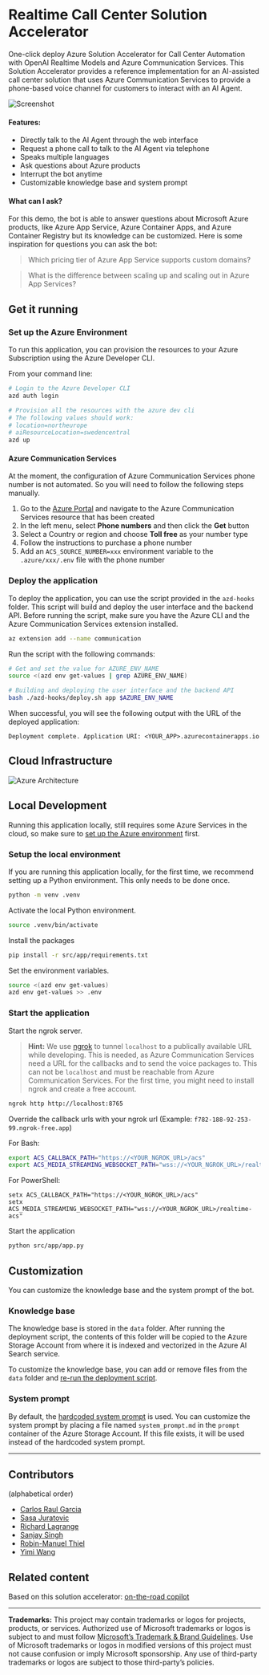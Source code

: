 # Realtime Call Center Solution Accelerator

One-click deploy Azure Solution Accelerator for Call Center Automation with OpenAI Realtime Models and Azure Communication Services. This Solution Accelerator provides a reference implementation for an AI-assisted call center solution that uses Azure Communication Services to provide a phone-based voice channel for customers to interact with an AI Agent.

![Screenshot](screenshot.png)

#### Features:

- Directly talk to the AI Agent through the web interface
- Request a phone call to talk to the AI Agent via telephone
- Speaks multiple languages
- Ask questions about Azure products
- Interrupt the bot anytime
- Customizable knowledge base and system prompt

#### What can I ask?

For this demo, the bot is able to answer questions about Microsoft Azure products, like Azure App Service, Azure Container Apps, and Azure Container Registry but its knowledge can be customized. Here is some inspiration for questions you can ask the bot:

> Which pricing tier of Azure App Service supports custom domains?

> What is the difference between scaling up and scaling out in Azure App Services?

## Get it running

### Set up the Azure Environment

To run this application, you can provision the resources to your Azure Subscription using the Azure Developer CLI.

From your command line:

```bash
# Login to the Azure Developer CLI
azd auth login

# Provision all the resources with the azure dev cli
# The following values should work:
# location=northeurope
# aiResourceLocation=swedencentral
azd up
```

#### Azure Communication Services

At the moment, the configuration of Azure Communication Services phone number is not automated. So you will need to follow the following steps manually.

1. Go to the [Azure Portal](https://portal.azure.com) and navigate to the Azure Communication Services resource that has been created
1. In the left menu, select **Phone numbers** and then click the **Get** button
1. Select a Country or region and choose **Toll free** as your number type
1. Follow the instructions to purchase a phone number
1. Add an `ACS_SOURCE_NUMBER=xxx` environment variable to the `.azure/xxx/.env` file with the phone number

### Deploy the application

To deploy the application, you can use the script provided in the `azd-hooks` folder. This script will build and deploy the user interface and the backend API. Before running the script, make sure you have the Azure CLI and the Azure Communication Services extension installed.

```bash
az extension add --name communication
```

Run the script with the following commands:

```bash
# Get and set the value for AZURE_ENV_NAME
source <(azd env get-values | grep AZURE_ENV_NAME)

# Building and deploying the user interface and the backend API
bash ./azd-hooks/deploy.sh app $AZURE_ENV_NAME
```

When successful, you will see the following output with the URL of the deployed application:

```
Deployment complete. Application URI: <YOUR_APP>.azurecontainerapps.io
```

## Cloud Infrastructure

![Azure Architecture](architecture.png)

## Local Development

Running this application locally, still requires some Azure Services in the cloud, so make sure to [set up the Azure environment](#set-up-the-azure-environment) first.

### Setup the local environment

If you are running this application locally, for the first time, we recommend setting up a Python environment. This only needs to be done once.

```bash
python -m venv .venv
```

Activate the local Python environment.

```bash
source .venv/bin/activate
```

Install the packages

```bash
pip install -r src/app/requirements.txt
```

Set the environment variables.

```bash
source <(azd env get-values)
azd env get-values >> .env
```

### Start the application

Start the ngrok server.

> **Hint:** We use [ngrok](https://ngrok.com/) to tunnel `localhost` to a publically available URL while developing. This is needed, as Azure Communication Services need a URL for the callbacks and to send the voice packages to. This can not be `localhost` and must be reachable from Azure Communication Services. For the first time, you might need to install ngrok and create a free account.

```bash
ngrok http http://localhost:8765
```

Override the callback urls with your ngrok url (Example: `f782-188-92-253-99.ngrok-free.app`)

For Bash:

```bash
export ACS_CALLBACK_PATH="https://<YOUR_NGROK_URL>/acs"
export ACS_MEDIA_STREAMING_WEBSOCKET_PATH="wss://<YOUR_NGROK_URL>/realtime-acs"
```

For PowerShell:

```pwsh
setx ACS_CALLBACK_PATH="https://<YOUR_NGROK_URL>/acs"
setx ACS_MEDIA_STREAMING_WEBSOCKET_PATH="wss://<YOUR_NGROK_URL>/realtime-acs"
```

Start the application

```bash
python src/app/app.py
```

## Customization

You can customize the knowledge base and the system prompt of the bot.

### Knowledge base

The knowledge base is stored in the `data` folder. After running the deployment script, the contents of this folder will be copied to the Azure Storage Account from where it is indexed and vectorized in the Azure AI Search service.

To customize the knowledge base, you can add or remove files from the `data` folder and [re-run the deployment script](#deploy-the-application).

### System prompt

By default, the [hardcoded system prompt](src/app/system_prompt.md) is used. You can customize the system prompt by placing a file named `system_prompt.md` in the `prompt` container of the Azure Storage Account. If this file exists, it will be used instead of the hardcoded system prompt.

---

## Contributors

(alphabetical order)

- [Carlos Raul Garcia](https://www.linkedin.com/in/carlosgarcialalicata/)
- [Sasa Juratovic](https://www.linkedin.com/in/sasajuratovic/)
- [Richard Lagrange](https://www.linkedin.com/in/richard-lagrange/)
- [Sanjay Singh](https://www.linkedin.com/in/san360/)
- [Robin-Manuel Thiel](https://www.linkedin.com/in/robinmanuelthiel/)
- [Yimi Wang](https://www.linkedin.com/in/yimiwang/)

## Related content

Based on this solution accelerator: [on-the-road copilot](https://github.com/Azure-Samples/on-the-road-copilot)

---

**Trademarks:** This project may contain trademarks or logos for projects, products, or services. Authorized use of Microsoft trademarks or logos is subject to and must follow [Microsoft’s Trademark & Brand Guidelines](https://www.microsoft.com/en-us/legal/intellectualproperty/trademarks/usage/general). Use of Microsoft trademarks or logos in modified versions of this project must not cause confusion or imply Microsoft sponsorship. Any use of third-party trademarks or logos are subject to those third-party’s policies.
